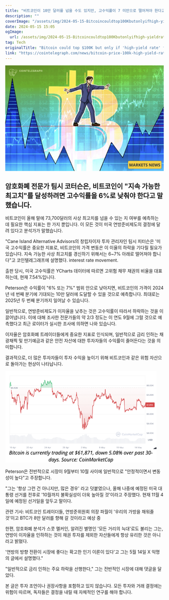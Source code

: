```yaml
---
title: "비트코인이 10만 달러를 넘을 수도 있지만, 고수익률이 7 미만으로 떨어져야 한다고 분석가가 말했습니다"
description: ""
coverImage: "/assets/img/2024-05-15-Bitcoincouldtop100Kbutonlyifhigh-yieldratefallsbelow7Analyst_thumbnail.png"
date: 2024-05-15 15:05
ogImage: 
  url: /assets/img/2024-05-15-Bitcoincouldtop100Kbutonlyifhigh-yieldratefallsbelow7Analyst_thumbnail.png
tag: Tech
originalTitle: "Bitcoin could top $100K but only if 'high-yield rate' falls below 7% — Analyst"
link: "https://cointelegraph.com/news/bitcoin-price-100k-high-yield-rate-falls-seven-percent-crypto-analyst"
---
```



![이미지](/assets/img/2024-05-15-Bitcoincouldtop100Kbutonlyifhigh-yieldratefallsbelow7Analyst_thumbnail.png)

## 암호화폐 전문가 팀시 코터슨은, 비트코인이 "지속 가능한 최고치"를 달성하려면 고수익률을 6%로 낮춰야 한다고 말했습니다.

비트코인이 올해 말에 73,700달러의 사상 최고치를 넘을 수 있는 지 여부를 예측하는 데 필요한 핵심 지표는 한 가지 뿐입니다. 이 모든 것이 미국 연방준비제도의 결정에 달려 있다고 분석가가 말했습니다.

"Cane Island Alternative Advisors의 창립자이자 투자 관리자인 팀시 피터슨은 '미국 고수익률은 중요한 지표로, 비트코인의 가격 변동은 이 이율의 하락을 기다릴 필요가 있습니다. 지속 가능한 사상 최고치를 경신하기 위해서는 6~7% 아래로 떨어져야 합니다"고 코인텔레그래프에 설명했다. interest rate movement.



출판 당시, 미국 고수익률은 YCharts 데이터에 따르면 고위험 채무 채권의 비율을 대표하는데, 현재 7.54%입니다.

Peterson은 수익률이 "6% 또는 7%" 범위 안으로 낮아지면, 비트코인의 가격이 2024년 네 번째 분기에 기대되는 10만 달러에 도달할 수 있을 것으로 예측합니다. 최대로는 2025년 두 번째 분기까지 일어날 수 있습니다.

일반적으로, 연방준비제도가 이자율을 낮추는 것은 고수익률이 따라서 하락하는 것을 이끌어냅니다. 이에 대해 조사한 전문가들의 약 2/3 정도는 이 연도 9월에 그럴 것으로 예측했다고 최근 로이터가 실시한 조사에 의하면 나와 있습니다.



이자율은 암호화폐 트레이더들에게 중요한 지표로 인식되며, 일반적으로 금리 인하는 채광채찍 및 만기예금과 같은 안전 자산에 대한 투자자들의 수익률이 줄어든다는 것을 의미합니다.

결과적으로, 더 많은 투자자들이 투자 수익을 높이기 위해 비트코인과 같은 위험 자산으로 돌아가는 현상이 나타납니다.

![Bitcoin](/assets/img/2024-05-15-Bitcoincouldtop100Kbutonlyifhigh-yieldratefallsbelow7Analyst_1.png)

Peterson은 전반적으로 시장이 9월부터 10월 사이에 일반적으로 "안정적이면서 변동성이 높다"고 주장합니다.



"그는 '항상 그런 건 아니지만, 많은 경우' 라고 덧붙였으나, 올해 나중에 예정된 미국 대통령 선거를 전후로 '10월까지 불확실성이 더욱 높아질 것'이라고 주장했다. 현재 11월 4일에 예정된 선거일을 앞두고 말이다.

관련 기사: 비트코인 트레이더들, 연방준위원회 의장 파월이 '우리의 가방을 채워줄 것'이고 BTC가 8만 달러를 향해 갈 것이라고 예상 중

한편, 암호화폐 분석가 스콧 멜커인, 알려진 별명인 '모든 거리의 늑대'로도 불리는 그는, 연방이 이자율을 인하하는 것이 채권 투자를 제외한 자산들에게 항상 유리한 것은 아니라고 밝혔다.

'연방의 방향 전환이 시장에 좋다는 확고한 인기 이론이 있다'고 그는 5월 14일 X 익명의 글에서 설명했다."



"일반적으로 금리 인하는 주요 하락을 선행한다," 그는 전반적인 시장에 대해 댓글을 달았다.

본 글은 투자 조언이나 권장사항을 포함하고 있지 않습니다. 모든 투자와 거래 결정에는 위험이 따르며, 독자들은 결정을 내릴 때 자체적인 연구를 해야 합니다.